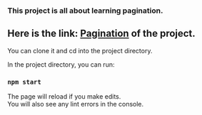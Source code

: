 ### This project is all about learning pagination.

## Here is the link: [Pagination](https://react-pagination.netlify.com/) of the project.

You can clone it and cd into the project directory.

In the project directory, you can run:

### `npm start`

The page will reload if you make edits.<br>
You will also see any lint errors in the console.
